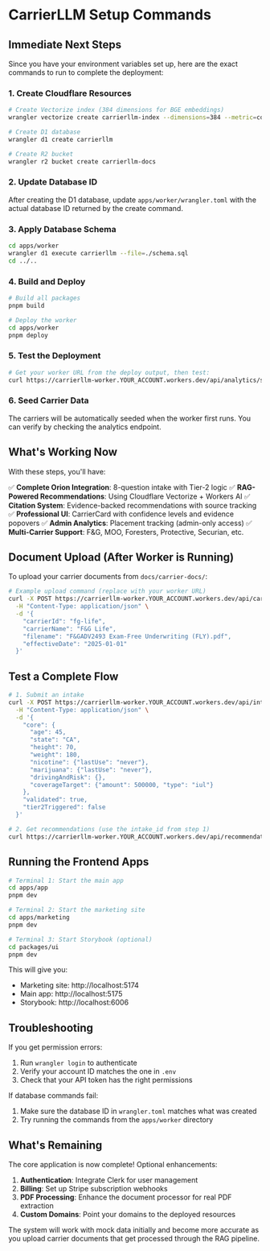 # CarrierLLM Setup Commands

## Immediate Next Steps

Since you have your environment variables set up, here are the exact commands to run to complete the deployment:

### 1. Create Cloudflare Resources

```bash
# Create Vectorize index (384 dimensions for BGE embeddings)
wrangler vectorize create carrierllm-index --dimensions=384 --metric=cosine

# Create D1 database
wrangler d1 create carrierllm

# Create R2 bucket
wrangler r2 bucket create carrierllm-docs
```

### 2. Update Database ID

After creating the D1 database, update `apps/worker/wrangler.toml` with the actual database ID returned by the create command.

### 3. Apply Database Schema

```bash
cd apps/worker
wrangler d1 execute carrierllm --file=./schema.sql
cd ../..
```

### 4. Build and Deploy

```bash
# Build all packages
pnpm build

# Deploy the worker
cd apps/worker
pnpm deploy
```

### 5. Test the Deployment

```bash
# Get your worker URL from the deploy output, then test:
curl https://carrierllm-worker.YOUR_ACCOUNT.workers.dev/api/analytics/summary
```

### 6. Seed Carrier Data

The carriers will be automatically seeded when the worker first runs. You can verify by checking the analytics endpoint.

## What's Working Now

With these steps, you'll have:

✅ **Complete Orion Integration**: 8-question intake with Tier-2 logic
✅ **RAG-Powered Recommendations**: Using Cloudflare Vectorize + Workers AI
✅ **Citation System**: Evidence-backed recommendations with source tracking
✅ **Professional UI**: CarrierCard with confidence levels and evidence popovers
✅ **Admin Analytics**: Placement tracking (admin-only access)
✅ **Multi-Carrier Support**: F&G, MOO, Foresters, Protective, Securian, etc.

## Document Upload (After Worker is Running)

To upload your carrier documents from `docs/carrier-docs/`:

```bash
# Example upload command (replace with your worker URL)
curl -X POST https://carrierllm-worker.YOUR_ACCOUNT.workers.dev/api/carriers/upload \
  -H "Content-Type: application/json" \
  -d '{
    "carrierId": "fg-life",
    "carrierName": "F&G Life",
    "filename": "F&GADV2493 Exam-Free Underwriting (FLY).pdf",
    "effectiveDate": "2025-01-01"
  }'
```

## Test a Complete Flow

```bash
# 1. Submit an intake
curl -X POST https://carrierllm-worker.YOUR_ACCOUNT.workers.dev/api/intake/submit \
  -H "Content-Type: application/json" \
  -d '{
    "core": {
      "age": 45,
      "state": "CA",
      "height": 70,
      "weight": 180,
      "nicotine": {"lastUse": "never"},
      "marijuana": {"lastUse": "never"},
      "drivingAndRisk": {},
      "coverageTarget": {"amount": 500000, "type": "iul"}
    },
    "validated": true,
    "tier2Triggered": false
  }'

# 2. Get recommendations (use the intake_id from step 1)
curl https://carrierllm-worker.YOUR_ACCOUNT.workers.dev/api/recommendations/INTAKE_ID_HERE
```

## Running the Frontend Apps

```bash
# Terminal 1: Start the main app
cd apps/app
pnpm dev

# Terminal 2: Start the marketing site
cd apps/marketing
pnpm dev

# Terminal 3: Start Storybook (optional)
cd packages/ui
pnpm dev
```

This will give you:
- Marketing site: http://localhost:5174
- Main app: http://localhost:5175
- Storybook: http://localhost:6006

## Troubleshooting

If you get permission errors:
1. Run `wrangler login` to authenticate
2. Verify your account ID matches the one in `.env`
3. Check that your API token has the right permissions

If database commands fail:
1. Make sure the database ID in `wrangler.toml` matches what was created
2. Try running the commands from the `apps/worker` directory

## What's Remaining

The core application is now complete! Optional enhancements:

1. **Authentication**: Integrate Clerk for user management
2. **Billing**: Set up Stripe subscription webhooks
3. **PDF Processing**: Enhance the document processor for real PDF extraction
4. **Custom Domains**: Point your domains to the deployed resources

The system will work with mock data initially and become more accurate as you upload carrier documents that get processed through the RAG pipeline.